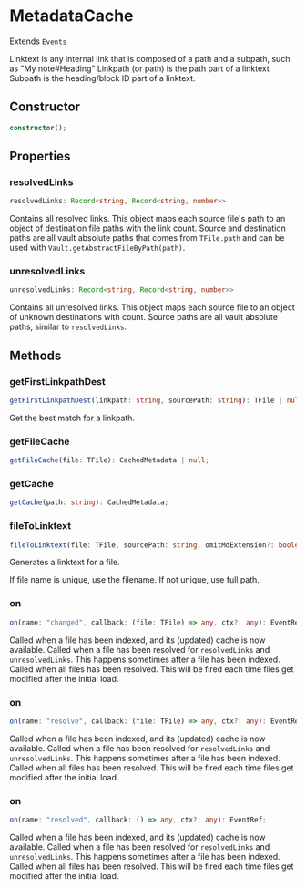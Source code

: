 # MetadataCache

Extends `Events`

Linktext is any internal link that is composed of a path and a subpath, such as "My note#Heading"
Linkpath (or path) is the path part of a linktext
Subpath is the heading/block ID part of a linktext.

## Constructor

```ts
constructor();
```

## Properties

### resolvedLinks

```ts
resolvedLinks: Record<string, Record<string, number>>
```

Contains all resolved links. This object maps each source file's path to an object of destination file paths with the link count.
Source and destination paths are all vault absolute paths that comes from `TFile.path` and can be used with `Vault.getAbstractFileByPath(path)`.

### unresolvedLinks

```ts
unresolvedLinks: Record<string, Record<string, number>>
```

Contains all unresolved links. This object maps each source file to an object of unknown destinations with count.
Source paths are all vault absolute paths, similar to `resolvedLinks`.

## Methods

### getFirstLinkpathDest

```ts
getFirstLinkpathDest(linkpath: string, sourcePath: string): TFile | null;
```

Get the best match for a linkpath.

### getFileCache

```ts
getFileCache(file: TFile): CachedMetadata | null;
```

### getCache

```ts
getCache(path: string): CachedMetadata;
```

### fileToLinktext

```ts
fileToLinktext(file: TFile, sourcePath: string, omitMdExtension?: boolean): string;
```

Generates a linktext for a file.

If file name is unique, use the filename.
If not unique, use full path.

### on

```ts
on(name: "changed", callback: (file: TFile) => any, ctx?: any): EventRef;
```

Called when a file has been indexed, and its (updated) cache is now available.
Called when a file has been resolved for `resolvedLinks` and `unresolvedLinks`.
This happens sometimes after a file has been indexed.
Called when all files has been resolved. This will be fired each time files get modified after the initial load.

### on

```ts
on(name: "resolve", callback: (file: TFile) => any, ctx?: any): EventRef;
```

Called when a file has been indexed, and its (updated) cache is now available.
Called when a file has been resolved for `resolvedLinks` and `unresolvedLinks`.
This happens sometimes after a file has been indexed.
Called when all files has been resolved. This will be fired each time files get modified after the initial load.

### on

```ts
on(name: "resolved", callback: () => any, ctx?: any): EventRef;
```

Called when a file has been indexed, and its (updated) cache is now available.
Called when a file has been resolved for `resolvedLinks` and `unresolvedLinks`.
This happens sometimes after a file has been indexed.
Called when all files has been resolved. This will be fired each time files get modified after the initial load.
